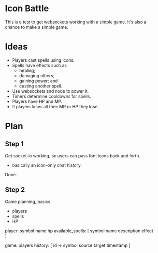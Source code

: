 # Icon Battle

This is a test to get websockets working with a simple game. It's also a chance to make a simple game.

# Ideas

- Players cast spells using icons.
- Spells have effects such as
	- healing;
	- damaging others;
	- gaining power; and
	- casting another spell.
- Use websockets and node to power it.
- Timers determine cooldowns for spells.
- Players have HP and MP.
- If players loses all their MP or HP they lose.

# Plan

## Step 1

Get socket-io working, so users can pass font icons back and forth.
- basically an icon-only chat history.

Done.

## Step 2

Game planning, basics:
- players
- spells
- HP

player:
	symbol
	name
	hp
	available_spells: [
    	symbol
    	name
    	description
    	effect	
	]

game:
	players
	history: [
		id =>
			symbol
			source
			target
			timestamp
	]
